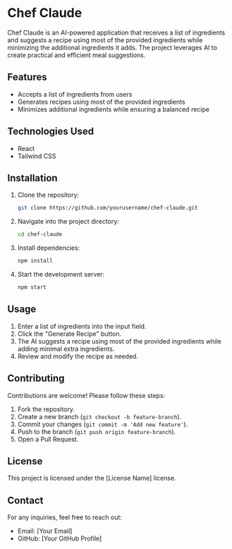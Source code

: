 # Chef Claude

Chef Claude is an AI-powered application that receives a list of ingredients and suggests a recipe using most of the provided ingredients while minimizing the additional ingredients it adds. The project leverages AI to create practical and efficient meal suggestions.

## Features
- Accepts a list of ingredients from users
- Generates recipes using most of the provided ingredients
- Minimizes additional ingredients while ensuring a balanced recipe

## Technologies Used
- React
- Tailwind CSS

## Installation

1. Clone the repository:
   ```sh
   git clone https://github.com/yourusername/chef-claude.git
   ```
2. Navigate into the project directory:
   ```sh
   cd chef-claude
   ```
3. Install dependencies:
   ```sh
   npm install
   ```
4. Start the development server:
   ```sh
   npm start
   ```

## Usage
1. Enter a list of ingredients into the input field.
2. Click the "Generate Recipe" button.
3. The AI suggests a recipe using most of the provided ingredients while adding minimal extra ingredients.
4. Review and modify the recipe as needed.

## Contributing
Contributions are welcome! Please follow these steps:
1. Fork the repository.
2. Create a new branch (`git checkout -b feature-branch`).
3. Commit your changes (`git commit -m 'Add new feature'`).
4. Push to the branch (`git push origin feature-branch`).
5. Open a Pull Request.

## License
This project is licensed under the [License Name] license.

## Contact
For any inquiries, feel free to reach out:
- Email: [Your Email]
- GitHub: [Your GitHub Profile]

